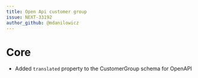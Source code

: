 ```yaml
---
title: Open Api customer group
issue: NEXT-33192
author_github: @mdanilowicz
---
```

# Core
* Added `translated` property to the CustomerGroup schema for OpenAPI